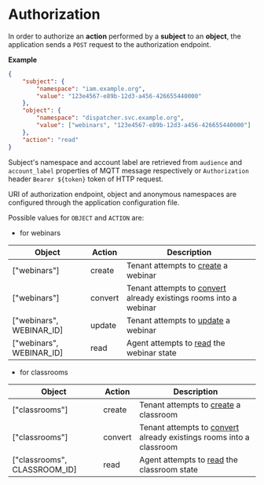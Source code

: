 # Authorization

In order to authorize an **action** performed by a **subject** to an **object**, the application sends a `POST` request to the authorization endpoint.

**Example**

```json
{
    "subject": {
        "namespace": "iam.example.org",
        "value": "123e4567-e89b-12d3-a456-426655440000"
    },
    "object": {
        "namespace": "dispatcher.svc.example.org",
        "value": ["webinars", "123e4567-e89b-12d3-a456-426655440000"]
    },
    "action": "read"
}
```

Subject's namespace and account label are retrieved from `audience` and `account_label` properties of MQTT message respectively or `Authorization` header `Bearer ${token}` token of HTTP request.

URI of authorization endpoint, object and anonymous namespaces are configured through the application configuration file.

Possible values for `OBJECT` and `ACTION` are:

* for webinars

Object                            | Action  | Description
--------------------------------- | ------- | ------------
["webinars"]                      | create  | Tenant attempts to [create](webinars/api.md#create-webinar) a webinar
["webinars"]                      | convert | Tenant attempts to [convert](webinars/api.md#update-webinar) already existings rooms into a webinar
["webinars", WEBINAR_ID]          | update  | Tenant attempts to [update](webinars/api.md#update-webinar) a webinar
["webinars", WEBINAR_ID]          | read    | Agent attempts to [read](webinars/api.md#read-webinar) the webinar state


* for classrooms

Object                            | Action  | Description
--------------------------------- | ------- | ------------
["classrooms"]                    | create  | Tenant attempts to [create](classrooms/api.md#create-classroom) a classroom
["classrooms"]                    | convert | Tenant attempts to [convert](classrooms/api.md#update-classroom) already existings rooms into a classroom
["classrooms", CLASSROOM_ID]      | read    | Agent attempts to [read](classrooms/api.md#read-classroom) the classroom state
